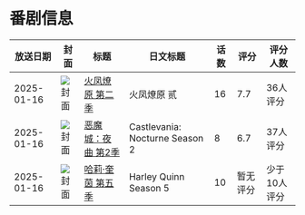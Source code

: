 # 番剧信息

|放送日期|封面|标题|日文标题|话数|评分|评分人数|
|---|---|---|---|---|---|---|
|2025-01-16|![封面](https://lain.bgm.tv/pic/cover/c/8e/da/456163_Z8JjZ.jpg)|[火凤燎原 第二季](https://bangumi.tv/subject/456163)|火凤燎原 贰|16|7.7|36人评分|
|2025-01-16|![封面](https://lain.bgm.tv/pic/cover/c/75/0d/458596_yjJlM.jpg)|[恶魔城：夜曲 第2季](https://bangumi.tv/subject/458596)|Castlevania: Nocturne Season 2|8|6.7|37人评分|
|2025-01-16|![封面](https://lain.bgm.tv/pic/cover/c/d3/52/465871_ZPx32.jpg)|[哈莉·奎茵 第五季](https://bangumi.tv/subject/465871)|Harley Quinn Season 5|10|暂无评分|少于10人评分|
